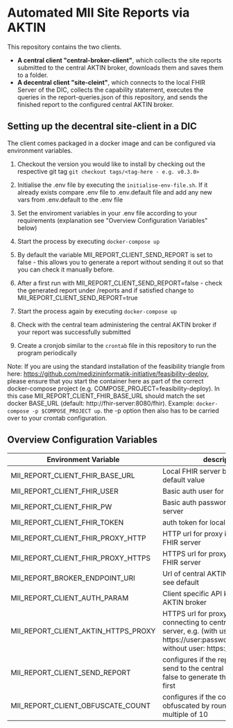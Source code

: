 # Automated MII Site Reports via AKTIN

This repository contains the two clients. 

- **A central client "central-broker-client"**, which collects the site reports submitted to the central AKTIN broker, downloads them and saves them to a folder.
- **A decentral client "site-cleint"**, which connects to the local FHIR Server of the DIC, collects the capability statement, executes the queries in the report-queries.json of this repository,
and sends the finished report to the configured central AKTIN broker.


## Setting up the decentral site-client in a DIC

The client comes packaged in a docker image and can be configured via environment variables.

1. Checkout the version you would like to install by checking out the respective git tag `git checkout tags/<tag-here - e.g. v0.3.0>`

2. Initialise the .env file by executing the `initialise-env-file.sh`. If it already exists compare .env file to .env.default file and add any new vars from .env.default to the .env file

2. Set the enviroment variables in your .env file according to your requirements (explanation see "Overview Configuration Variables" below)

3. Start the process by executing `docker-compose up`

4. By default the variable MII_REPORT_CLIENT_SEND_REPORT is set to false - this allows you to generate a report without sending it out so that you can check it manually before.

5. After a first run with MII_REPORT_CLIENT_SEND_REPORT=false - check the generated report under /reports and if satisfied change to MII_REPORT_CLIENT_SEND_REPORT=true

6. Start the process again by executing `docker-compose up`

7. Check with the central team administering the central AKTIN broker if your report was successfully submitted

8. Create a cronjob similar to the `crontab` file in this repository to run the program periodically

Note: If you are using the standard installation of the feasibility triangle from here: https://github.com/medizininformatik-initiative/feasibility-deploy, please ensure that you start the container here as part of the correct docker-compose project (e.g. COMPOSE_PROJECT=feasibility-deploy). In this case MII_REPORT_CLIENT_FHIR_BASE_URL should match the set docker BASE_URL (default: http://fhir-server:8080/fhir).
Example: `docker-compose -p $COMPOSE_PROJECT up`. the -p option then also has to be carried over to your crontab configuration.


## Overview Configuration Variables

|Environment Variable| description | default value |
|--|--|--|
|MII_REPORT_CLIENT_FHIR_BASE_URL|Local FHIR server base url e.g. see default value|http://fhir-server:8080/fhir|
|MII_REPORT_CLIENT_FHIR_USER|Basic auth user for local FHIR server|None|
|MII_REPORT_CLIENT_FHIR_PW|Basic auth password for local FHIR server|None|
|MII_REPORT_CLIENT_FHIR_TOKEN|auth token for local FHIR server|None|
|MII_REPORT_CLIENT_FHIR_PROXY_HTTP| HTTP url for proxy if used for local FHIR server|None|
|MII_REPORT_CLIENT_FHIR_PROXY_HTTPS| HTTPS url for proxy if used for local FHIR server|None|
|MII_REPORT_BROKER_ENDPOINT_URI|Url of central AKTIN broker example see default |http://aktin-broker:8080/broker/|
|MII_REPORT_CLIENT_AUTH_PARAM| Client specific API key for central AKTIN broker|xxxApiKey123|
|MII_REPORT_CLIENT_AKTIN_HTTPS_PROXY|HTTPS url for proxy if used for local connecting to central AKTIN broker server, e.g. (with user: https://user:password@proxyip:port, without user: https://proxyip:port)|None|
|MII_REPORT_CLIENT_SEND_REPORT| configures if the report should be send to the central broker, set to false to generate the report locally first|false|
|MII_REPORT_CLIENT_OBFUSCATE_COUNT| configures if the count should be obfuscated by rounding to the next multiple of 10|None|
